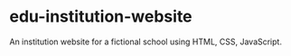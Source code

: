 # edu-institution-website
An institution website for a fictional school using HTML, CSS, JavaScript.

